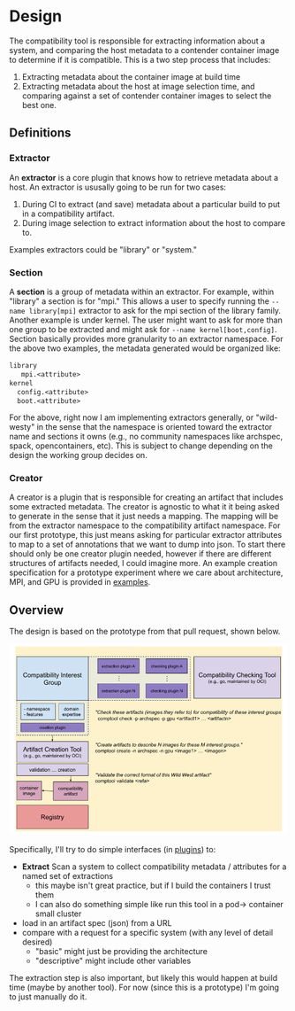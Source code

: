 # Design

The compatibility tool is responsible for extracting information about a system, and comparing the host metadata to a contender container image to determine if it is compatible. This is a two step process that includes:

1. Extracting metadata about the container image at build time
2. Extracting metadata about the host at image selection time, and comparing against a set of contender container images to select the best one.

## Definitions

### Extractor

An **extractor** is a core plugin that knows how to retrieve metadata about a host. An extractor is ususally going to be run for two cases:

1. During CI to extract (and save) metadata about a particular build to put in a compatibility artifact.
2. During image selection to extract information about the host to compare to.

Examples extractors could be "library" or "system."

### Section

A **section** is a group of metadata within an extractor. For example, within "library" a section is for "mpi." This allows a user to specify running the `--name library[mpi]` extractor to ask for the mpi section of the library family. Another example is under kernel.
The user might want to ask for more than one group to be extracted and might ask for `--name kernel[boot,config]`. Section basically provides more granularity to an extractor namespace. For the above two examples, the metadata generated would be organized like:

```
library
   mpi.<attribute>
kernel
  config.<attribute>
  boot.<attribute>
```

For the above, right now I am implementing extractors generally, or "wild-westy" in the sense that the namespace is oriented toward the extractor name and sections it owns (e.g., no community namespaces like archspec, spack, opencontainers, etc). This is subject to change depending on the design the working group decides on.

### Creator

A creator is a plugin that is responsible for creating an artifact that includes some extracted metadata. The creator is agnostic to what it it being asked to generate in the sense that it just needs a mapping. The mapping will be from the extractor namespace to the compatibility artifact namespace. For our first prototype, this just means asking for particular extractor attributes to map to a set of annotations that we want to dump into json. To start there should only be one creator plugin needed, however if there are different structures of artifacts needed, I could imagine more. An example creation specification for a prototype experiment where we care about architecture, MPI, and GPU is provided in [examples](examples).

## Overview

The design is based on the prototype from that pull request, shown below.

![img/proposal-c-plugin-design.png](img/proposal-c-plugin-design.png)

Specifically, I'll try to do simple interfaces (in [plugins](plugins)) to:

 - **Extract** Scan a system to collect compatibility metadata / attributes for a named set of extractions
   - this maybe isn't great practice, but if I build the containers I trust them
   - I can also do something simple like run this tool in a pod-> container small cluster
 - load in an artifact spec (json) from a URL
 - compare with a request for a specific system (with any level of detail desired)
   - "basic" might just be providing the architecture
   - "descriptive" might include other variables

The extraction step is also important, but likely this would happen at build time (maybe by another tool).
For now (since this is a prototype) I'm going to just manually do it.